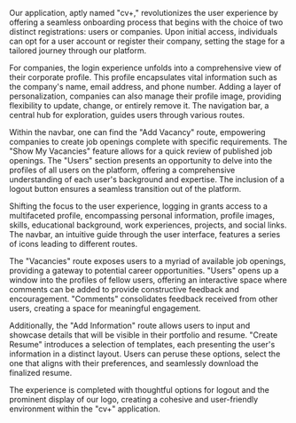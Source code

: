 Our application, aptly named "cv+," revolutionizes the user experience by offering a seamless onboarding process that begins with the choice of two distinct registrations: users or companies. Upon initial access, individuals can opt for a user account or register their company, setting the stage for a tailored journey through our platform.

For companies, the login experience unfolds into a comprehensive view of their corporate profile. This profile encapsulates vital information such as the company's name, email address, and phone number. Adding a layer of personalization, companies can also manage their profile image, providing flexibility to update, change, or entirely remove it. The navigation bar, a central hub for exploration, guides users through various routes.

Within the navbar, one can find the "Add Vacancy" route, empowering companies to create job openings complete with specific requirements. The "Show My Vacancies" feature allows for a quick review of published job openings. The "Users" section presents an opportunity to delve into the profiles of all users on the platform, offering a comprehensive understanding of each user's background and expertise. The inclusion of a logout button ensures a seamless transition out of the platform.

Shifting the focus to the user experience, logging in grants access to a multifaceted profile, encompassing personal information, profile images, skills, educational background, work experiences, projects, and social links. The navbar, an intuitive guide through the user interface, features a series of icons leading to different routes.

The "Vacancies" route exposes users to a myriad of available job openings, providing a gateway to potential career opportunities. "Users" opens up a window into the profiles of fellow users, offering an interactive space where comments can be added to provide constructive feedback and encouragement. "Comments" consolidates feedback received from other users, creating a space for meaningful engagement.

Additionally, the "Add Information" route allows users to input and showcase details that will be visible in their portfolio and resume. "Create Resume" introduces a selection of templates, each presenting the user's information in a distinct layout. Users can peruse these options, select the one that aligns with their preferences, and seamlessly download the finalized resume.

The experience is completed with thoughtful options for logout and the prominent display of our logo, creating a cohesive and user-friendly environment within the "cv+" application.